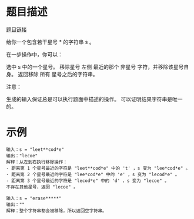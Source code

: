 # 题目描述
[题目链接](https://leetcode.cn/problems/removing-stars-from-a-string/description/?envType=daily-question&envId=2024-09-14)

给你一个包含若干星号 * 的字符串 s 。

在一步操作中，你可以：

选中 s 中的一个星号。
移除星号 左侧 最近的那个 非星号 字符，并移除该星号自身。
返回移除 所有 星号之后的字符串。

注意：

生成的输入保证总是可以执行题面中描述的操作。
可以证明结果字符串是唯一的。

# 示例

```
输入：s = "leet**cod*e"
输出："lecoe"
解释：从左到右执行移除操作：
- 距离第 1 个星号最近的字符是 "leet**cod*e" 中的 't' ，s 变为 "lee*cod*e" 。
- 距离第 2 个星号最近的字符是 "lee*cod*e" 中的 'e' ，s 变为 "lecod*e" 。
- 距离第 3 个星号最近的字符是 "lecod*e" 中的 'd' ，s 变为 "lecoe" 。
不存在其他星号，返回 "lecoe" 。
```
```
输入：s = "erase*****"
输出：""
解释：整个字符串都会被移除，所以返回空字符串。
```
